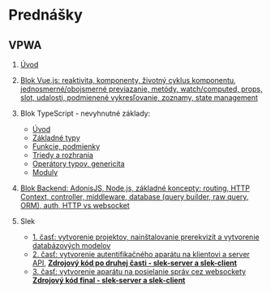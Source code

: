 # Prednášky

## VPWA

1. [Úvod](zdroje/1p-uvod.pdf)

2. [Blok Vue.js: reaktivita, komponenty, životný cyklus komponentu, jednosmerné/obojsmerné previazanie, metódy, watch/computed, props, slot, udalosti, podmienené vykresľovanie, zoznamy, state management](zdroje/2p-vuejs.pdf)

3. Blok TypeScript - nevyhnutné základy:

   - [Úvod](zdroje/3p-ts-01-intro.pdf)
   - [Základné typy](zdroje/3p-ts-02-basic-types.pdf)
   - [Funkcie, podmienky](zdroje/3p-ts-03-functions-conditions.pdf)
   - [Triedy a rozhrania](zdroje/4p-ts-04-classes-interfaces.pdf)
   - [Operátory typov, genericita](zdroje/4p-ts-05-type-operators-generics.pdf)
   - [Moduly](zdroje/4p-ts-06-moduls.pdf)

4. [Blok Backend: AdonisJS, Node.js, základné koncepty: routing, HTTP Context, controller, middleware, database (query builder, raw query, ORM), auth, HTTP vs websocket](zdroje/5p-be-adonisjs.pdf)

5. Slek
   - [1. časť: vytvorenie projektov, nainštalovanie prerekvizít a vytvorenie databázových modelov](slek/part1/readme.md)
   - [2. časť: vytvorenie autentifikačného aparátu na klientovi a server API](slek/part2/readme.md), **[Zdrojový kód po druhej časti - slek-server a slek-client](zdroje/slek-part2.zip)**
   - [3. časť: vytvorenie aparátu na posielanie správ cez websockety](slek/part3/readme.md) **[Zdrojový kód final - slek-server a slek-client](zdroje/slek-final.zip)**
